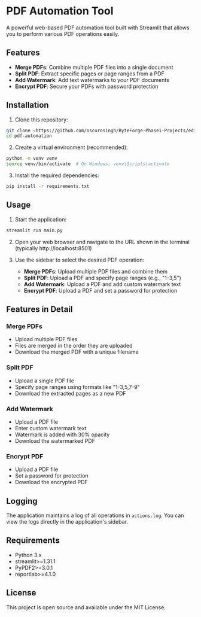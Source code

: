 # PDF Automation Tool

A powerful web-based PDF automation tool built with Streamlit that allows you to perform various PDF operations easily.

## Features

- **Merge PDFs**: Combine multiple PDF files into a single document
- **Split PDF**: Extract specific pages or page ranges from a PDF
- **Add Watermark**: Add text watermarks to your PDF documents
- **Encrypt PDF**: Secure your PDFs with password protection

## Installation

1. Clone this repository:
```bash
git clone <https://github.com/oscurosingh/ByteForge-Phase1-Projects/edit/main/Shubham_PDF_Automation>
cd pdf-automation
```

2. Create a virtual environment (recommended):
```bash
python -m venv venv
source venv/bin/activate  # On Windows: venv\Scripts\activate
```

3. Install the required dependencies:
```bash
pip install -r requirements.txt
```

## Usage

1. Start the application:
```bash
streamlit run main.py
```

2. Open your web browser and navigate to the URL shown in the terminal (typically http://localhost:8501)

3. Use the sidebar to select the desired PDF operation:
   - **Merge PDFs**: Upload multiple PDF files and combine them
   - **Split PDF**: Upload a PDF and specify page ranges (e.g., "1-3,5")
   - **Add Watermark**: Upload a PDF and add custom watermark text
   - **Encrypt PDF**: Upload a PDF and set a password for protection

## Features in Detail

### Merge PDFs
- Upload multiple PDF files
- Files are merged in the order they are uploaded
- Download the merged PDF with a unique filename

### Split PDF
- Upload a single PDF file
- Specify page ranges using formats like "1-3,5,7-9"
- Download the extracted pages as a new PDF

### Add Watermark
- Upload a PDF file
- Enter custom watermark text
- Watermark is added with 30% opacity
- Download the watermarked PDF

### Encrypt PDF
- Upload a PDF file
- Set a password for protection
- Download the encrypted PDF

## Logging

The application maintains a log of all operations in `actions.log`. You can view the logs directly in the application's sidebar.

## Requirements

- Python 3.x
- streamlit>=1.31.1
- PyPDF2>=3.0.1
- reportlab>=4.1.0

## License

This project is open source and available under the MIT License.

